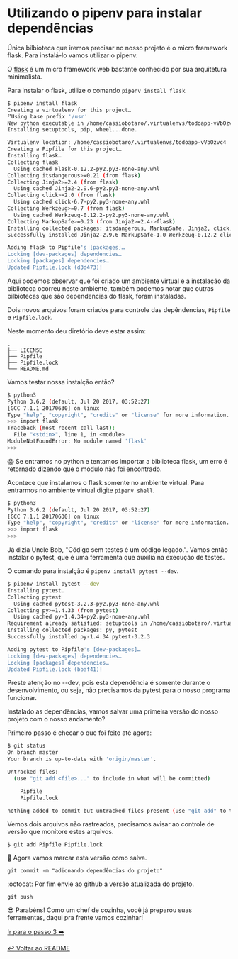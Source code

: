# Utilizando o pipenv para instalar dependências

Única bilbioteca que iremos precisar no nosso projeto é o micro framework flask. Para instalá-lo vamos utilizar o pipenv.

O [flask](http://flask.pocoo.org/) é um micro framework web bastante conhecido por sua arquitetura minimalista.

Para instalar o flask, utilize o comando `pipenv install flask`

```bash
$ pipenv install flask
Creating a virtualenv for this project…
⠋Using base prefix '/usr'
New python executable in /home/cassiobotaro/.virtualenvs/todoapp-vVbOzvc4/bin/python
Installing setuptools, pip, wheel...done.

Virtualenv location: /home/cassiobotaro/.virtualenvs/todoapp-vVbOzvc4
Creating a Pipfile for this project…
Installing flask…
Collecting flask
  Using cached Flask-0.12.2-py2.py3-none-any.whl
Collecting itsdangerous>=0.21 (from flask)
Collecting Jinja2>=2.4 (from flask)
  Using cached Jinja2-2.9.6-py2.py3-none-any.whl
Collecting click>=2.0 (from flask)
  Using cached click-6.7-py2.py3-none-any.whl
Collecting Werkzeug>=0.7 (from flask)
  Using cached Werkzeug-0.12.2-py2.py3-none-any.whl
Collecting MarkupSafe>=0.23 (from Jinja2>=2.4->flask)
Installing collected packages: itsdangerous, MarkupSafe, Jinja2, click, Werkzeug, flask
Successfully installed Jinja2-2.9.6 MarkupSafe-1.0 Werkzeug-0.12.2 click-6.7 flask-0.12.2 itsdangerous-0.24

Adding flask to Pipfile's [packages]…
Locking [dev-packages] dependencies…
Locking [packages] dependencies…
Updated Pipfile.lock (d3d473)!
```

Aqui podemos observar que foi criado um ambiente virtual e a instalação da biblioteca ocorreu neste ambiente, também podemos notar que outras bilbiotecas que são depêndencias do flask, foram instaladas.

Dois novos arquivos foram criados para controle das depêndencias, `Pipfile` e `Pipfile.lock`.

Neste momento deu diretório deve estar assim:
```
.
├── LICENSE
├── Pipfile
├── Pipfile.lock
└── README.md
```

Vamos testar nossa instalção então?

```bash
$ python3
Python 3.6.2 (default, Jul 20 2017, 03:52:27)
[GCC 7.1.1 20170630] on linux
Type "help", "copyright", "credits" or "license" for more information.
>>> import flask
Traceback (most recent call last):
  File "<stdin>", line 1, in <module>
ModuleNotFoundError: No module named 'flask'
>>>
```

:scream: Se entramos no python e tentamos importar a biblioteca flask, um erro é retornado dizendo que o módulo não foi encontrado.

Acontece que instalamos o flask somente no ambiente virtual. Para entrarmos no ambiente virtual digite `pipenv shell`.

```bash
$ python3
Python 3.6.2 (default, Jul 20 2017, 03:52:27)
[GCC 7.1.1 20170630] on linux
Type "help", "copyright", "credits" or "license" for more information.
>>> import flask
>>>
```

Já dizia Uncle Bob, "Código sem testes é um código legado.". Vamos então instalar o pytest, que é uma ferramenta que auxilia na execução de testes.

O comando para instalção é `pipenv install pytest --dev`.

```bash
$ pipenv install pytest --dev
Installing pytest…
Collecting pytest
  Using cached pytest-3.2.3-py2.py3-none-any.whl
Collecting py>=1.4.33 (from pytest)
  Using cached py-1.4.34-py2.py3-none-any.whl
Requirement already satisfied: setuptools in /home/cassiobotaro/.virtualenvs/todoapp-vVbOzvc4/lib/python3.6/site-packages (from pytest)
Installing collected packages: py, pytest
Successfully installed py-1.4.34 pytest-3.2.3

Adding pytest to Pipfile's [dev-packages]…
Locking [dev-packages] dependencies…
Locking [packages] dependencies…
Updated Pipfile.lock (bbaf41)!
```
Preste atenção no --dev, pois esta dependência é somente durante o desenvolvimento, ou seja, não precisamos da pytest para o nosso programa funcionar.


Instalado as dependências, vamos salvar uma primeira versão do nosso projeto com o nosso andamento?

Primeiro passo é checar o que foi feito até agora:
```bash
$ git status
On branch master
Your branch is up-to-date with 'origin/master'.

Untracked files:
  (use "git add <file>..." to include in what will be committed)

	Pipfile
	Pipfile.lock

nothing added to commit but untracked files present (use "git add" to track)
```

Vemos dois arquivos não rastreados, precisamos avisar ao controle de versão que monitore estes arquivos.

`$ git add Pipfile Pipfile.lock`

:floppy_disk: Agora vamos marcar esta versão como salva.

`git commit -m "adionando dependências do projeto"`

:octocat: Por fim envie ao github a versão atualizada do projeto.

`git push`

:sunglasses: Parabéns! Como um chef de cozinha, você já preparou suas ferramentas, daqui pra frente vamos cozinhar!

[Ir para o passo 3 :arrow_right:](passo03.md)

[:leftwards_arrow_with_hook: Voltar ao README ](README.md)
